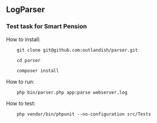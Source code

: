 ## **LogParser**

### Test task for Smart Pension

How to install:

        git clone git@github.com:outlandish/parser.git
        
        cd parser

        composer install
        
How to run:
                
        php bin/parser.php app:parse webserver.log


How to test:

        php vendor/bin/phpunit --no-configuration src/Tests